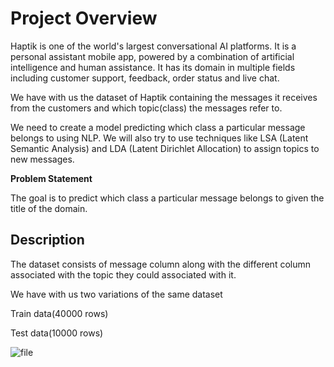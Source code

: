 # Project Overview

Haptik is one of the world's largest conversational AI platforms. It is a personal assistant mobile app, powered by a combination of artificial intelligence and human assistance. It has its domain in multiple fields including customer support, feedback, order status and live chat.

We have with us the dataset of Haptik containing the messages it receives from the customers and which topic(class) the messages refer to.

We need to create a model predicting which class a particular message belongs to using NLP. We will also try to use techniques like LSA (Latent Semantic Analysis) and LDA (Latent Dirichlet Allocation) to assign topics to new messages.

**Problem Statement**

The goal is to predict which class a particular message belongs to given the title of the domain.

## Description

The dataset consists of message column along with the different column associated with the topic they could associated with it.

We have with us two variations of the same dataset

Train data(40000 rows) 

Test data(10000 rows) 

![file](https://user-images.githubusercontent.com/48250679/78535452-d3b33f80-7809-11ea-8a76-5340ce8f1525.PNG)




